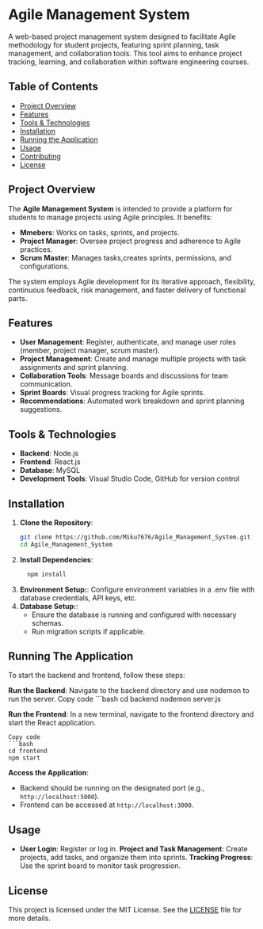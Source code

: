 # Agile Management System

A web-based project management system designed to facilitate Agile methodology for student projects, featuring sprint planning, task management, and collaboration tools. This tool aims to enhance project tracking, learning, and collaboration within software engineering courses.

## Table of Contents
- [Project Overview](#project-overview)
- [Features](#features)
- [Tools & Technologies](#tools--technologies)
- [Installation](#installation)
- [Running the Application](#running-the-application)
- [Usage](#usage)
- [Contributing](#contributing)
- [License](#license)

## Project Overview
The **Agile Management System** is intended to provide a platform for students to manage projects using Agile principles. It benefits:
- **Mmebers**: Works on tasks, sprints, and projects.
- **Project Manager**: Oversee project progress and adherence to Agile practices.
- **Scrum Master**: Manages tasks,creates sprints, permissions, and configurations.

The system employs Agile development for its iterative approach, flexibility, continuous feedback, risk management, and faster delivery of functional parts.

## Features
- **User Management**: Register, authenticate, and manage user roles (member, project manager, scrum master).
- **Project Management**: Create and manage multiple projects with task assignments and sprint planning.
- **Collaboration Tools**: Message boards and discussions for team communication.
- **Sprint Boards**: Visual progress tracking for Agile sprints.
- **Recommendations**: Automated work breakdown and sprint planning suggestions.

## Tools & Technologies
- **Backend**: Node.js
- **Frontend**: React.js
- **Database**: MySQL
- **Development Tools**: Visual Studio Code, GitHub for version control

## Installation

1. **Clone the Repository**:
   ```bash
   git clone https://github.com/Miku7676/Agile_Management_System.git
   cd Agile_Management_System
2. **Install Dependencies**:
   ```bash
     npm install
3. **Environment Setup:**:
       Configure environment variables in a .env file with database credentials, API keys, etc.
4. **Database Setup:**:
     - Ensure the database is running and configured with necessary schemas.
     - Run migration scripts if applicable.

## Running The Application

To start the backend and frontend, follow these steps:

**Run the Backend**: Navigate to the backend directory and use nodemon to run the server.
    Copy code
    ```bash
    cd backend
    nodemon server.js

**Run the Frontend**: In a new terminal, navigate to the frontend directory and start the React application.
    
    Copy code
    ```bash
    cd frontend
    npm start
    
**Access the Application**:
- Backend should be running on the designated port (e.g., `http://localhost:5000`).
- Frontend can be accessed at `http://localhost:3000`.

## Usage
- **User Login**:
   Register or log in.
**Project and Task Management**: 
  Create projects, add tasks, and organize them into sprints.
**Tracking Progress**: 
  Use the sprint board to monitor task progression.

## License
This project is licensed under the MIT License. See the [LICENSE](./LICENSE) file for more details.
